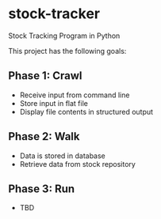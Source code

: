 # stock-tracker
Stock Tracking Program in Python

This project has the following goals:

## Phase 1: Crawl
- Receive input from command line
- Store input in flat file
- Display file contents in structured output

## Phase 2: Walk
- Data is stored in database
- Retrieve data from stock repository

## Phase 3: Run
- TBD
